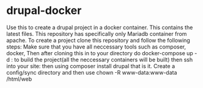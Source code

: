 # drupal-docker
Use this to create a drupal project in a docker container. This contains the latest files. This repository has specifically only Mariadb container from apache.
To create a project clone this repository and follow the following steps:
Make sure that you have all neccessary tools such as composer, docker,
Then after cloning this in to your directory
do
docker-compose up -d : to build the project(all the neccessary containers will be built)
then ssh into your site:
then using composer install drupal
that is it.
Create a config/sync directory and then use chown -R www-data:www-data /html/web
